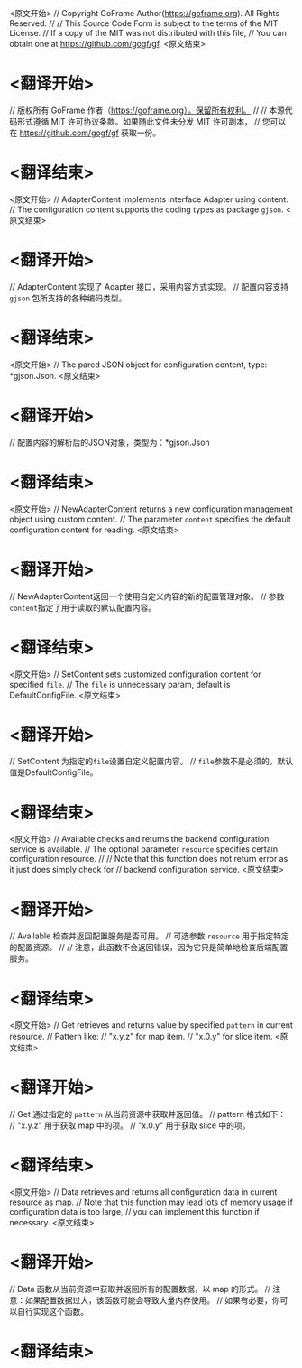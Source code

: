 
<原文开始>
// Copyright GoFrame Author(https://goframe.org). All Rights Reserved.
//
// This Source Code Form is subject to the terms of the MIT License.
// If a copy of the MIT was not distributed with this file,
// You can obtain one at https://github.com/gogf/gf.
<原文结束>

# <翻译开始>
// 版权所有 GoFrame 作者（https://goframe.org）。保留所有权利。
//
// 本源代码形式遵循 MIT 许可协议条款。如果随此文件未分发 MIT 许可副本，
// 您可以在 https://github.com/gogf/gf 获取一份。
# <翻译结束>


<原文开始>
// AdapterContent implements interface Adapter using content.
// The configuration content supports the coding types as package `gjson`.
<原文结束>

# <翻译开始>
// AdapterContent 实现了 Adapter 接口，采用内容方式实现。
// 配置内容支持 `gjson` 包所支持的各种编码类型。
# <翻译结束>


<原文开始>
// The pared JSON object for configuration content, type: *gjson.Json.
<原文结束>

# <翻译开始>
// 配置内容的解析后的JSON对象，类型为：*gjson.Json
# <翻译结束>


<原文开始>
// NewAdapterContent returns a new configuration management object using custom content.
// The parameter `content` specifies the default configuration content for reading.
<原文结束>

# <翻译开始>
// NewAdapterContent返回一个使用自定义内容的新的配置管理对象。
// 参数`content`指定了用于读取的默认配置内容。
# <翻译结束>


<原文开始>
// SetContent sets customized configuration content for specified `file`.
// The `file` is unnecessary param, default is DefaultConfigFile.
<原文结束>

# <翻译开始>
// SetContent 为指定的`file`设置自定义配置内容。
// `file`参数不是必须的，默认值是DefaultConfigFile。
# <翻译结束>


<原文开始>
// Available checks and returns the backend configuration service is available.
// The optional parameter `resource` specifies certain configuration resource.
//
// Note that this function does not return error as it just does simply check for
// backend configuration service.
<原文结束>

# <翻译开始>
// Available 检查并返回配置服务是否可用。
// 可选参数 `resource` 用于指定特定的配置资源。
//
// 注意，此函数不会返回错误，因为它只是简单地检查后端配置服务。
# <翻译结束>


<原文开始>
// Get retrieves and returns value by specified `pattern` in current resource.
// Pattern like:
// "x.y.z" for map item.
// "x.0.y" for slice item.
<原文结束>

# <翻译开始>
// Get 通过指定的 `pattern` 从当前资源中获取并返回值。
// pattern 格式如下：
// "x.y.z" 用于获取 map 中的项。
// "x.0.y" 用于获取 slice 中的项。
# <翻译结束>


<原文开始>
// Data retrieves and returns all configuration data in current resource as map.
// Note that this function may lead lots of memory usage if configuration data is too large,
// you can implement this function if necessary.
<原文结束>

# <翻译开始>
// Data 函数从当前资源中获取并返回所有的配置数据，以 map 的形式。
// 注意：如果配置数据过大，该函数可能会导致大量内存使用。
// 如果有必要，你可以自行实现这个函数。
# <翻译结束>

